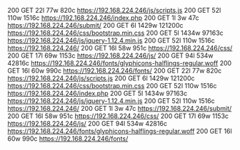 200      GET       22l       77w      820c https://192.168.224.246/js/scripts.js
200      GET       52l      110w     1516c https://192.168.224.246/index.php
200      GET        1l        3w       47c https://192.168.224.246/submit/
200      GET        6l     1429w   121200c https://192.168.224.246/css/bootstrap.min.css
200      GET        5l     1434w    97163c https://192.168.224.246/js/jquery-1.12.4.min.js
200      GET       52l      110w     1516c https://192.168.224.246/
200      GET       16l       58w      951c https://192.168.224.246/css/
200      GET       17l       69w     1153c https://192.168.224.246/js/
200      GET       94l      534w    42816c https://192.168.224.246/fonts/glyphicons-halflings-regular.woff
200      GET       16l       60w      990c https://192.168.224.246/fonts/
200      GET       22l       77w      820c https://192.168.224.246/js/scripts.js
200      GET        6l     1429w   121200c https://192.168.224.246/css/bootstrap.min.css
200      GET       52l      110w     1516c https://192.168.224.246/index.php
200      GET        5l     1434w    97163c https://192.168.224.246/js/jquery-1.12.4.min.js
200      GET       52l      110w     1516c https://192.168.224.246/
200      GET        1l        3w       47c https://192.168.224.246/submit/
200      GET       16l       58w      951c https://192.168.224.246/css/
200      GET       17l       69w     1153c https://192.168.224.246/js/
200      GET       94l      534w    42816c https://192.168.224.246/fonts/glyphicons-halflings-regular.woff
200      GET       16l       60w      990c https://192.168.224.246/fonts/

